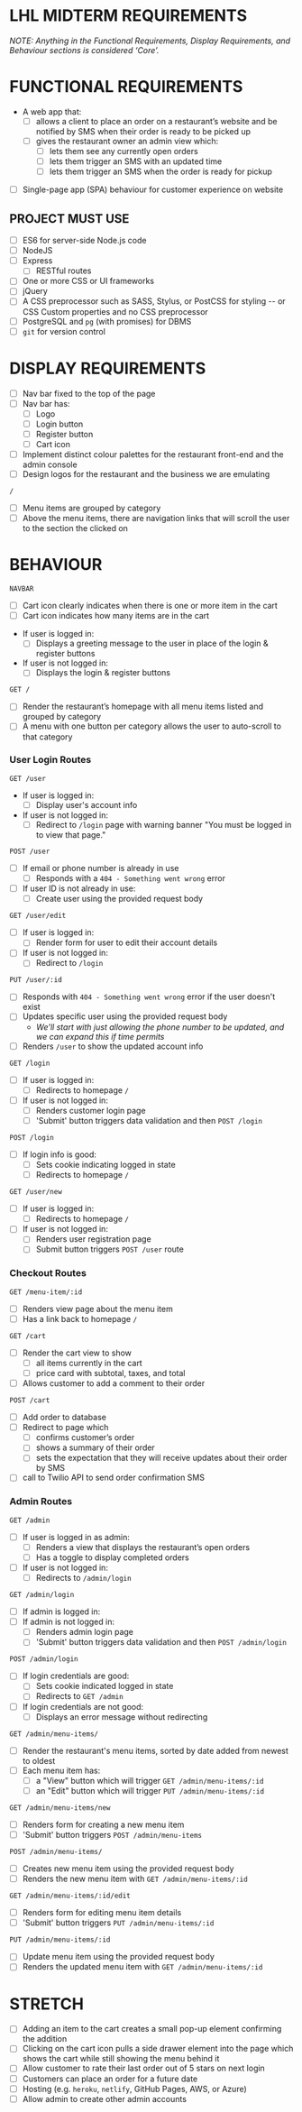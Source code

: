 # LHL MIDTERM REQUIREMENTS

*NOTE: Anything in the Functional Requirements, Display Requirements, and Behaviour sections is considered ‘Core’.*

# FUNCTIONAL REQUIREMENTS

- A web app that:
    - [ ] allows a client to place an order on a restaurant’s website and be notified by SMS when their order is ready to be picked up
    - [ ] gives the restaurant owner an admin view which:
        - [ ] lets them see any currently open orders
        - [ ] lets them trigger an SMS with an updated time
        - [ ] lets them trigger an SMS when the order is ready for pickup
- [ ] Single-page app (SPA) behaviour for customer experience on website

## PROJECT MUST USE

- [ ] ES6 for server-side Node.js code
- [ ] NodeJS
- [ ] Express
  - [ ] RESTful routes
- [ ] One or more CSS or UI frameworks
- [ ] jQuery
- [ ] A CSS preprocessor such as SASS, Stylus, or PostCSS for styling -- or CSS Custom properties and no CSS preprocessor
- [ ] PostgreSQL and `pg` (with promises) for DBMS
- [ ] `git` for version control

# DISPLAY REQUIREMENTS

- [ ] Nav bar fixed to the top of the page
- [ ] Nav bar has:
    - [ ] Logo
    - [ ] Login button
    - [ ] Register button
    - [ ] Cart icon
- [ ] Implement distinct colour palettes for the restaurant front-end and the admin console
- [ ] Design logos for the restaurant and the business we are emulating

`/`

- [ ] Menu items are grouped by category
- [ ] Above the menu items, there are navigation links that will scroll the user to the section the clicked on

# BEHAVIOUR

`NAVBAR`

- [ ] Cart icon clearly indicates when there is one or more item in the cart
- [ ] Cart icon indicates how many items are in the cart
- If user is logged in:
    - [ ] Displays a greeting message to the user in place of the login & register buttons
- If user is not logged in:
    - [ ] Displays the login & register buttons

`GET /`

- [ ] Render the restaurant’s homepage with all menu items listed and grouped by category
- [ ] A menu with one button per category allows the user to auto-scroll to that category

### User Login Routes

`GET /user`

- If user is logged in:
  - [ ] Display user's account info
- If user is not logged in:
  - [ ] Redirect to `/login` page with warning banner "You must be logged in to view that page."

`POST /user`

- [ ] If email or phone number is already in use
  - [ ] Responds with a `404 - Something went wrong` error
- [ ] If user ID is not already in use:
  - [ ] Create user using the provided request body

`GET /user/edit`
- [ ] If user is logged in:
  - [ ] Render form for user to edit their account details
- [ ] If user is not logged in:
  - [ ] Redirect to `/login`

`PUT /user/:id`

- [ ] Responds with `404 - Something went wrong` error if the user doesn't exist
- [ ] Updates specific user using the provided request body
  - *We'll start with just allowing the phone number to be updated, and we can expand this if time permits*
- [ ] Renders `/user` to show the updated account info

`GET /login`

- [ ] If user is logged in:
    - [ ] Redirects to homepage `/`
- [ ] If user is not logged in:
    - [ ] Renders customer login page
    - [ ] 'Submit' button triggers data validation and then `POST /login`

`POST /login`

- [ ] If login info is good:
    - [ ] Sets cookie indicating logged in state
    - [ ] Redirects to homepage `/`

`GET /user/new`

- [ ] If user is logged in:
  - [ ] Redirects to homepage `/`
- [ ] If user is not logged in:
  - [ ] Renders user registration page
  - [ ] Submit button triggers `POST /user` route

### Checkout Routes

`GET /menu-item/:id`

- [ ] Renders view page about the menu item
- [ ] Has a link back to homepage `/`

`GET /cart`

- [ ] Render the cart view to show
    - [ ] all items currently in the cart
    - [ ] price card with subtotal, taxes, and total
- [ ] Allows customer to add a comment to their order

`POST /cart`

- [ ] Add order to database
- [ ] Redirect to page which
    - [ ] confirms customer’s order
    - [ ] shows a summary of their order
    - [ ] sets the expectation that they will receive updates about their order by SMS
- [ ] call to Twilio API to send order confirmation SMS

### Admin Routes

`GET /admin`

- [ ] If user is logged in as admin:
    - [ ] Renders a view that displays the restaurant’s open orders
    - [ ] Has a toggle to display completed orders
- [ ] If user is not logged in:
    - [ ] Redirects to `/admin/login`

`GET /admin/login`

- [ ] If admin is logged in:
- [ ] If admin is not logged in:
  - [ ] Renders admin login page
  - [ ] 'Submit' button triggers data validation and then `POST /admin/login`

`POST /admin/login`

- [ ] If login credentials are good:
    - [ ] Sets cookie indicated logged in state
    - [ ] Redirects to `GET /admin`
- [ ] If login credentials are not good:
    - [ ] Displays an error message without redirecting

`GET /admin/menu-items/`

- [ ] Render the restaurant's menu items, sorted by date added from newest to oldest
- [ ] Each menu item has:
  - [ ] a "View" button which will trigger `GET /admin/menu-items/:id`
  - [ ] an "Edit" button which will trigger `PUT /admin/menu-items/:id`

`GET /admin/menu-items/new`

- [ ] Renders form for creating a new menu item
- [ ] 'Submit' button triggers `POST /admin/menu-items`

`POST /admin/menu-items/`

- [ ] Creates new menu item using the provided request body
- [ ] Renders the new menu item with `GET /admin/menu-items/:id`

`GET /admin/menu-items/:id/edit`

- [ ] Renders form for editing menu item details
- [ ] 'Submit' button triggers `PUT /admin/menu-items/:id`

`PUT /admin/menu-items/:id`

- [ ] Update menu item using the provided request body
- [ ] Renders the updated menu item with `GET /admin/menu-items/:id`

# STRETCH

- [ ] Adding an item to the cart creates a small pop-up element confirming the addition
- [ ] Clicking on the cart icon pulls a side drawer element into the page which shows the cart while still showing the menu behind it
- [ ] Allow customer to rate their last order out of 5 stars on next login
- [ ] Customers can place an order for a future date
- [ ] Hosting (e.g. `heroku`, `netlify`, GitHub Pages, AWS, or Azure)
- [ ] Allow admin to create other admin accounts
